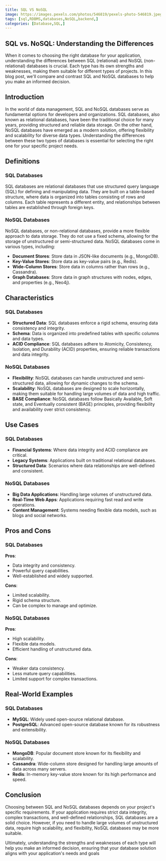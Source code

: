 ```yaml
---
title: SQL VS NoSQL
image: https://images.pexels.com/photos/546819/pexels-photo-546819.jpeg?auto=compress&cs=tinysrgb&w=1260&h=750&dpr=1
tags: [sql,RDBMS,databases,NoSQL,backend,]
categories: [Database,SQL,]
---
```


## SQL vs. NoSQL: Understanding the Differences

When it comes to choosing the right database for your application, understanding the differences between SQL (relational) and NoSQL (non-relational) databases is crucial. Each type has its own strengths and weaknesses, making them suitable for different types of projects. In this blog post, we'll compare and contrast SQL and NoSQL databases to help you make an informed decision.

## Introduction

In the world of data management, SQL and NoSQL databases serve as fundamental options for developers and organizations. SQL databases, also known as relational databases, have been the traditional choice for many years, providing structured and reliable data storage. On the other hand, NoSQL databases have emerged as a modern solution, offering flexibility and scalability for diverse data types. Understanding the differences between these two types of databases is essential for selecting the right one for your specific project needs.

## Definitions

### SQL Databases

SQL databases are relational databases that use structured query language (SQL) for defining and manipulating data. They are built on a table-based structure, where data is organized into tables consisting of rows and columns. Each table represents a different entity, and relationships between tables are established through foreign keys.

### NoSQL Databases

NoSQL databases, or non-relational databases, provide a more flexible approach to data storage. They do not use a fixed schema, allowing for the storage of unstructured or semi-structured data. NoSQL databases come in various types, including:

- **Document Stores**: Store data in JSON-like documents (e.g., MongoDB).
- **Key-Value Stores**: Store data as key-value pairs (e.g., Redis).
- **Wide-Column Stores**: Store data in columns rather than rows (e.g., Cassandra).
- **Graph Databases**: Store data in graph structures with nodes, edges, and properties (e.g., Neo4j).

## Characteristics

### SQL Databases

- **Structured Data**: SQL databases enforce a rigid schema, ensuring data consistency and integrity.
- **Schema**: Data is organized into predefined tables with specific columns and data types.
- **ACID Compliance**: SQL databases adhere to Atomicity, Consistency, Isolation, and Durability (ACID) properties, ensuring reliable transactions and data integrity.

### NoSQL Databases

- **Flexibility**: NoSQL databases can handle unstructured and semi-structured data, allowing for dynamic changes to the schema.
- **Scalability**: NoSQL databases are designed to scale horizontally, making them suitable for handling large volumes of data and high traffic.
- **BASE Compliance**: NoSQL databases follow Basically Available, Soft state, and Eventually consistent (BASE) principles, providing flexibility and availability over strict consistency.

## Use Cases

### SQL Databases

- **Financial Systems**: Where data integrity and ACID compliance are critical.
- **Legacy Systems**: Applications built on traditional relational databases.
- **Structured Data**: Scenarios where data relationships are well-defined and consistent.

### NoSQL Databases

- **Big Data Applications**: Handling large volumes of unstructured data.
- **Real-Time Web Apps**: Applications requiring fast read and write operations.
- **Content Management**: Systems needing flexible data models, such as blogs and social networks.

## Pros and Cons

### SQL Databases

**Pros**:
- Data integrity and consistency.
- Powerful query capabilities.
- Well-established and widely supported.

**Cons**:
- Limited scalability.
- Rigid schema structure.
- Can be complex to manage and optimize.

### NoSQL Databases

**Pros**:
- High scalability.
- Flexible data models.
- Efficient handling of unstructured data.

**Cons**:
- Weaker data consistency.
- Less mature query capabilities.
- Limited support for complex transactions.

## Real-World Examples

### SQL Databases

- **MySQL**: Widely used open-source relational database.
- **PostgreSQL**: Advanced open-source database known for its robustness and extensibility.

### NoSQL Databases

- **MongoDB**: Popular document store known for its flexibility and scalability.
- **Cassandra**: Wide-column store designed for handling large amounts of data across many servers.
- **Redis**: In-memory key-value store known for its high performance and speed.

## Conclusion

Choosing between SQL and NoSQL databases depends on your project's specific requirements. If your application requires strict data integrity, complex transactions, and well-defined relationships, SQL databases are a solid choice. However, if you need to handle large volumes of unstructured data, require high scalability, and flexibility, NoSQL databases may be more suitable.

Ultimately, understanding the strengths and weaknesses of each type will help you make an informed decision, ensuring that your database solution aligns with your application's needs and goals
